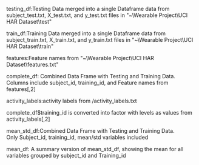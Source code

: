 testing_df:Testing Data merged into a single Dataframe
data from subject_test.txt, X_test.txt, and y_test.txt files in 
"~\Wearable Project\UCI HAR Dataset\test"

train_df:Training Data merged into a single Dataframe
data from subject_train.txt, X_train.txt, and y_train.txt files in 
"~\Wearable Project\UCI HAR Dataset\train"

features:Feature names from "~\Wearable Project\UCI HAR Dataset\features.txt"

complete_df: Combined Data Frame with Testing and Training Data.
Columns include subject_id, training_id, and Feature names from  features[,2]

activity_labels:activity labels from /activity_labels.txt

complete_df$training_id is converted into factor with levels as values from activity_labels[,2]


mean_std_df:Combined Data Frame with Testing and Training Data.   
Only Subject_id, training_id, mean/std variables included

mean_df: A summary version of mean_std_df, showing the mean for all variables grouped by subject_id and Training_id
